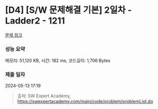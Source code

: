 # [D4] [S/W 문제해결 기본] 2일차 - Ladder2 - 1211 

[문제 링크](https://swexpertacademy.com/main/code/problem/problemDetail.do?contestProbId=AV14BgD6AEECFAYh) 

### 성능 요약

메모리: 51,120 KB, 시간: 182 ms, 코드길이: 1,706 Bytes

### 제출 일자

2024-05-13 17:19



> 출처: SW Expert Academy, https://swexpertacademy.com/main/code/problem/problemList.do